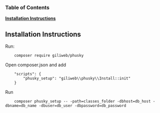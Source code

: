 ### Table of Contents
**[Installation Instructions](#installation-instructions)**
## Installation Instructions
Run:
```
	composer require giliweb/phusky
```
Open composer.json and add
```
    "scripts": {
    	"phusky_setup": "giliweb\\phusky\\Install::init"
    }
```
Run
```
	composer phusky_setup -- -path=classes_folder -dbhost=db_host -dbname=db_name -dbuser=db_user -dbpassword=db_password
```



